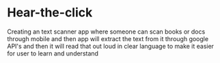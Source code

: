 # Hear-the-click

Creating an text scanner app where someone can scan books or docs through mobile and then app will extract the text from it through google API's and then it will read that out loud in clear language to make it easier for user to learn and understand
